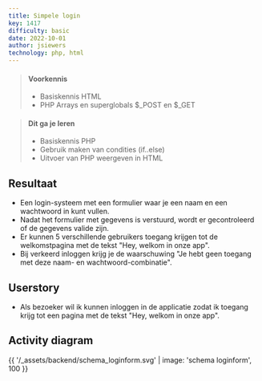 ```yaml
---
title: Simpele login
key: 1417
difficulty: basic
date: 2022-10-01
author: jsiewers
technology: php, html
---
```


> #### Voorkennis
> * Basiskennis HTML
> * PHP Arrays en superglobals $_POST en $_GET

> #### Dit ga je leren
> * Basiskennis PHP
> * Gebruik maken van condities (if..else)
> * Uitvoer van PHP weergeven in HTML


## Resultaat
* Een login-systeem met een formulier waar je een naam en een wachtwoord in kunt vullen.
* Nadat het formulier met gegevens is verstuurd, wordt er gecontroleerd of de gegevens valide zijn. 
* Er kunnen 5 verschillende gebruikers toegang krijgen tot de welkomstpagina met de tekst "Hey, welkom in onze app". 
* Bij verkeerd inloggen krijg je de waarschuwing "Je hebt geen toegang met deze naam- en wachtwoord-combinatie".

## Userstory
* Als bezoeker wil ik kunnen inloggen in de applicatie zodat ik toegang krijg tot een pagina met de tekst "Hey, welkom in onze app".

## Activity diagram


{{ '/_assets/backend/schema_loginform.svg' | image: 'schema loginform', 100 }}